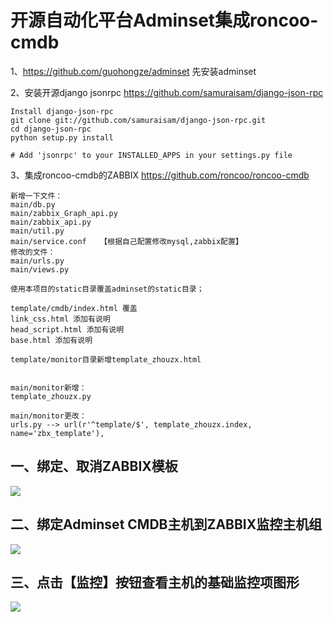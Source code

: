 # 开源自动化平台Adminset集成roncoo-cmdb

1、https://github.com/guohongze/adminset 先安装adminset

2、安装开源django jsonrpc
https://github.com/samuraisam/django-json-rpc

    Install django-json-rpc
    git clone git://github.com/samuraisam/django-json-rpc.git
    cd django-json-rpc
    python setup.py install

    # Add 'jsonrpc' to your INSTALLED_APPS in your settings.py file

3、集成roncoo-cmdb的ZABBIX https://github.com/roncoo/roncoo-cmdb

    新增一下文件：
    main/db.py
    main/zabbix_Graph_api.py
    main/zabbix_api.py
    main/util.py
    main/service.conf   【根据自己配置修改mysql,zabbix配置】
    修改的文件：
    main/urls.py
    main/views.py

    使用本项目的static目录覆盖adminset的static目录；

    template/cmdb/index.html 覆盖
    link_css.html 添加有说明
    head_script.html 添加有说明
    base.html 添加有说明

    template/monitor目录新增template_zhouzx.html


    main/monitor新增：
    template_zhouzx.py

    main/monitor更改：
    urls.py --> url(r'^template/$', template_zhouzx.index, name='zbx_template'),










## 一、绑定、取消ZABBIX模板

![](https://i.imgur.com/4aEEwnv.png)



## 二、绑定Adminset CMDB主机到ZABBIX监控主机组

![](https://i.imgur.com/WmBoqHQ.png)

## 三、点击【监控】按钮查看主机的基础监控项图形

![](https://i.imgur.com/qgmTSBP.png)
